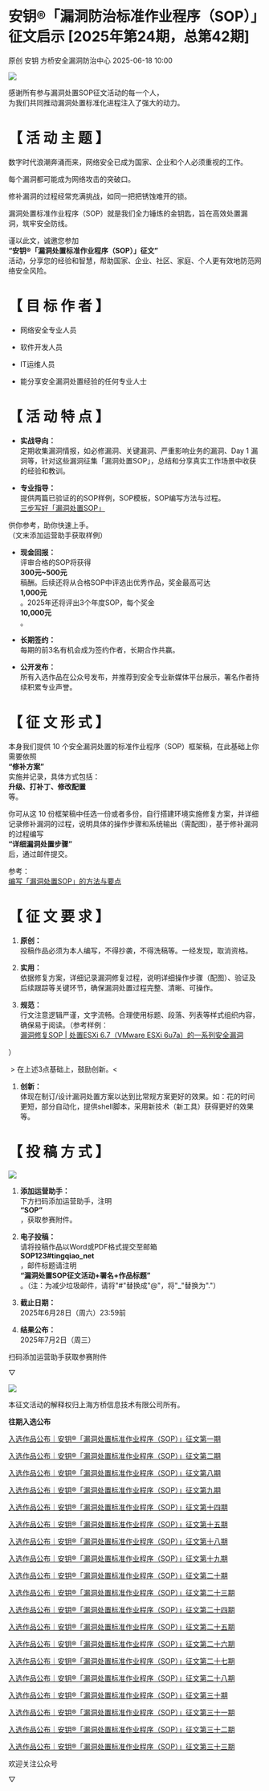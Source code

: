 #  安钥®「漏洞防治标准作业程序（SOP）」征文启示 [2025年第24期，总第42期]  
原创 安钥  方桥安全漏洞防治中心   2025-06-18 10:00  
  
![](https://mmbiz.qpic.cn/sz_mmbiz_png/2JVOUiaJORTv009OEE2avC3FfXpB5FZF860b3M3hlVbrF0OIdgMMyAJbuc5FXDS6JYUgJbAxOT96JFztWYOicbXA/640?wx_fmt=png&from=appmsg "")  
  
感谢所有参与漏洞处置SOP征文活动的每一个人，  
为我们共同推动漏洞处置标准化进程注入了强大的动力。  
# 【 活 动 主 题 】  
  
数字时代浪潮奔涌而来，网络安全已成为国家、企业和个人必须重视的工作。  
  
每个漏洞都可能成为网络攻击的突破口。  
  
修补漏洞的过程经常充满挑战，如同一把把锈蚀难开的锁。  
  
漏洞处置标准作业程序（SOP）就是我们全力锤炼的金钥匙，旨在高效处置漏洞，筑牢安全防线。  
  
谨以此文，诚邀您参加  
**“安钥®「漏洞处置标准作业程序（****SOP****）」征文”**  
活动，分享您的经验和智慧，帮助国家、企业、社区、家庭、个人更有效地防范网络安全风险。  
# 【 目 标 作 者 】  
- 网络安全专业人员  
  
- 软件开发人员  
  
- IT运维人员  
  
- 能分享安全漏洞处置经验的任何专业人士  
  
# 【 活 动 特 点 】  
- **实战导向：**  
定期收集漏洞情报，如必修漏洞、关键漏洞、严重影响业务的漏洞、Day 1 漏洞等，针对这些漏洞征集「漏洞处置SOP」，总结和分享真实工作场景中收获的经验和教训。  
  
- **专业指导：**  
提供两篇已验证的的SOP样例，SOP模板，SOP编写方法与过程。  
[三步写好「漏洞处置SOP」](http://mp.weixin.qq.com/s?__biz=Mzk0OTQzMDI4Mg==&mid=2247484146&idx=1&sn=d5a39e4fad74df928be97dd1a952d040&chksm=c3593397f42eba81b49be3fd473da1c85c88ea8507ca69f7852cd8801064e27594684dde7f76&scene=21#wechat_redirect)  
  
供你参考，助你快速上手。  
（文末添加运营助手获取样例）  
  
- **现金回报：**  
评审合格的SOP将获得  
**300元~500元**  
稿酬。后续还将从合格SOP中评选出优秀作品，奖金最高可达  
**1,000元**  
。2025年还将评出3个年度SOP，每个奖金  
**10,000元**  
。  
  
- **长期签约：**  
每期的前3名有机会成为签约作者，长期合作共赢。  
  
- **公开发布：**  
所有入选作品在公众号发布，并推荐到安全专业新媒体平台展示，署名作者持续积累专业声誉。  
  
# 【 征 文 形 式 】  
  
本身我们提供 10 个安全漏洞处置的标准作业程序（SOP）框架稿，在此基础上你需要依照  
**“修补方案”**  
实施并记录，具体方式包括：  
**升级、打补丁、修改配置**  
等。  
  
你可从这 10 份框架稿中任选一份或者多份，自行搭建环境实施修复方案，并详细记录修补漏洞的过程，说明具体的操作步骤和系统输出（需配图），基于修补漏洞的过程编写  
**“详细漏洞处置步骤”**  
后，通过邮件提交。  
  
参考：  
[编写「漏洞处置SOP」的方法与要点](http://mp.weixin.qq.com/s?__biz=Mzk0OTQzMDI4Mg==&mid=2247484146&idx=1&sn=d5a39e4fad74df928be97dd1a952d040&chksm=c3593397f42eba81b49be3fd473da1c85c88ea8507ca69f7852cd8801064e27594684dde7f76&scene=21#wechat_redirect)  
  
# 【 征 文 要 求 】  
1. **原创：**  
投稿作品必须为本人编写，不得抄袭，不得洗稿等。一经发现，取消资格。  
  
1. **实用：**  
依据修复方案，详细记录漏洞修复过程，说明详细操作步骤（配图）、验证及后续跟踪等关键环节，确保漏洞处置过程完整、清晰、可操作。  
  
1. **规范：**  
行文注意逻辑严谨，文字流畅。合理使用标题、段落、列表等样式组织内容，确保易于阅读。（参考样例：  
[漏洞修复SOP | 处置ESXi 6.7（VMware ESXi 6u7a）的一系列安全漏洞](http://mp.weixin.qq.com/s?__biz=Mzk0OTQzMDI4Mg==&mid=2247483946&idx=1&sn=e1a4ea2f8e2e13f3384ee76ec45942f1&chksm=c359334ff42eba5997b93f18249e498a12fd09efacba3f0366297924517748e4678d902299f5&scene=21#wechat_redirect)  
  
）  
  
 > 在上述3点基础上，鼓励创新。<  
  
1. **创新：**  
体现在制订/设计漏洞处置方案以达到比常规方案更好的效果。如：花的时间更短，部分自动化，提供shell脚本，采用新技术（新工具）获得更好的效果等。  
  
# 【 投 稿 方 式 】  
  
![](https://mmbiz.qpic.cn/sz_mmbiz_png/2JVOUiaJORTuT4RLIjIWr2ywFIIEH968icC8OHxSpR7FtR2L5dAhJ0fkVE9T7y3FFZRSibW9BbyoPn3DmY0uKEPkw/640?wx_fmt=other&from=appmsg&wxfrom=5&wx_lazy=1&wx_co=1&tp=webp "")  
1. **添加运营助手：**  
下方扫码添加运营助手，注明  
**“SOP”**  
，获取参赛附件。  
  
1. **电子投稿：**  
请将投稿作品以Word或PDF格式提交至邮箱   
**SOP123#tingqiao_net**  
，邮件标题请注明  
**“漏洞处置SOP征文活动+署名+作品标题”**  
。（注：为减少垃圾邮件，请将"#"替换成"@"，将"_"替换为"."）  
  
1. **截止日期：**  
2025年6月28日（周六）23:59前  
  
1. **结果公布：**  
2025年7月2日（周三）  
  
扫码添加运营助手获取参赛附件  
  
▽  
  
![](https://mmbiz.qpic.cn/sz_mmbiz_png/2JVOUiaJORTs0BYdgedlDZlsLV4xZ0ibUnRljKAMsTq37lxLQCBBuo5pgf5iahvEaL4rAfHY9wR2fyE2M8e9V2k4g/640?wx_fmt=png&from=appmsg "")  
  
本征文活动的解释权归上海方桥信息技术有限公司所有。  
  
  
**往期入选公布**  
  
  
[入选作品公布｜安钥®「漏洞处置标准作业程序（SOP）」征文第一期](http://mp.weixin.qq.com/s?__biz=Mzk0OTQzMDI4Mg==&mid=2247484176&idx=1&sn=075c87d06e177c5cfc335bc6dbcf67dd&chksm=c3593275f42ebb63192e174945ba9a5af5b6d8aa45b384f4328accb7638f87122b31ab831173&scene=21#wechat_redirect)  
  
  
[入选作品公布｜安钥®「漏洞处置标准作业程序（SOP）」征文第二期](http://mp.weixin.qq.com/s?__biz=Mzk0OTQzMDI4Mg==&mid=2247484220&idx=1&sn=3c76a50ede2f7968337f251cdacd34ce&chksm=c3593259f42ebb4f628b691fe3967f35acbff64cce9bdd5815c335b3d435effe2224ba59cf64&scene=21#wechat_redirect)  
  
  
[入选作品公布｜安钥®「漏洞处置标准作业程序（SOP）」征文第八期](http://mp.weixin.qq.com/s?__biz=Mzk0OTQzMDI4Mg==&mid=2247484325&idx=1&sn=de7186ee2bde1a9178df7086cf65b1d9&chksm=c35932c0f42ebbd6e7f6217837931f17af287900a429dbe5f34b293b9f16e42a57d4ea678c14&scene=21#wechat_redirect)  
  
  
[入选作品公布｜安钥®「漏洞处置标准作业程序（SOP）」征文第九期](http://mp.weixin.qq.com/s?__biz=Mzk0OTQzMDI4Mg==&mid=2247484336&idx=1&sn=5b5f56173e65a5aed2c40f5ef1290968&chksm=c35932d5f42ebbc342a74cacca178be54d2b6b08d095ad1dd1177b75f0998799fffd011e6ba6&scene=21#wechat_redirect)  
  
  
[入选作品公布｜安钥®「漏洞处置标准作业程序（SOP）」征文第十四期](https://mp.weixin.qq.com/s?__biz=Mzk0OTQzMDI4Mg==&mid=2247484370&idx=2&sn=b15a9a7550e03bcc119c7bf88dbb09b6&scene=21#wechat_redirect)  
  
  
[入选作品公布｜安钥®「漏洞处置标准作业程序（SOP）」征文第十五期](https://mp.weixin.qq.com/s?__biz=Mzk0OTQzMDI4Mg==&mid=2247484383&idx=2&sn=da1c094281f3ad7ef7bedbcde6056425&scene=21#wechat_redirect)  
  
  
[入选作品公布｜安钥®「漏洞处置标准作业程序（SOP）」征文第十八期](https://mp.weixin.qq.com/s?__biz=Mzk0OTQzMDI4Mg==&mid=2247484413&idx=2&sn=44e275abbacd91b885c76cc35ffbbc80&scene=21#wechat_redirect)  
  
  
[入选作品公布｜安钥®「漏洞处置标准作业程序（SOP）」征文第十九期](https://mp.weixin.qq.com/s?__biz=Mzk0OTQzMDI4Mg==&mid=2247484421&idx=2&sn=cf82b26bdf509821375a7c312025185c&scene=21#wechat_redirect)  
  
  
[入选作品公布｜安钥®「漏洞处置标准作业程序（SOP）」征文第二十期](https://mp.weixin.qq.com/s?__biz=Mzk0OTQzMDI4Mg==&mid=2247484459&idx=3&sn=ab11543dc260ae956c905b66c6d0309e&scene=21#wechat_redirect)  
  
  
[入选作品公布｜安钥®「漏洞处置标准作业程序（SOP）」征文第二十三期](https://mp.weixin.qq.com/s?__biz=Mzk0OTQzMDI4Mg==&mid=2247484540&idx=3&sn=77ff7304d7c4a30a32778b2edec9d655&scene=21#wechat_redirect)  
  
  
[入选作品公布｜安钥®「漏洞处置标准作业程序（SOP）」征文第二十四期](https://mp.weixin.qq.com/s?__biz=Mzk0OTQzMDI4Mg==&mid=2247484585&idx=3&sn=d4b92d0f35cf40d47017d27517e3272b&scene=21#wechat_redirect)  
  
  
[入选作品公布｜安钥®「漏洞处置标准作业程序（SOP）」征文第二十五期](https://mp.weixin.qq.com/s?__biz=Mzk0OTQzMDI4Mg==&mid=2247484623&idx=3&sn=c7e7ded0057bb6bd6bc4e2dffee93d4f&scene=21#wechat_redirect)  
  
  
[入选作品公布｜安钥®「漏洞处置标准作业程序（SOP）」征文第二十六期](https://mp.weixin.qq.com/s?__biz=Mzk0OTQzMDI4Mg==&mid=2247484661&idx=3&sn=6caae8878523d4676acdee73eb953501&scene=21#wechat_redirect)  
  
  
[入选作品公布｜安钥®「漏洞处置标准作业程序（SOP）」征文第二十七期](https://mp.weixin.qq.com/s?__biz=Mzk0OTQzMDI4Mg==&mid=2247484704&idx=3&sn=be0d64b3b3c7b6e7ca999b090840ad3b&scene=21#wechat_redirect)  
  
  
[入选作品公布｜安钥®「漏洞处置标准作业程序（SOP）」征文第二十八期](https://mp.weixin.qq.com/s?__biz=Mzk0OTQzMDI4Mg==&mid=2247484729&idx=3&sn=a35da3c9695974002aa83184efbe3c0f&scene=21#wechat_redirect)  
  
  
[入选作品公布｜安钥®「漏洞处置标准作业程序（SOP）」征文第三十期](https://mp.weixin.qq.com/s?__biz=Mzk0OTQzMDI4Mg==&mid=2247484765&idx=3&sn=2abb86098cace96ca0c64e2ba2734e16&scene=21#wechat_redirect)  
  
  
[入选作品公布｜安钥®「漏洞处置标准作业程序（SOP）」征文第三十一期](https://mp.weixin.qq.com/s?__biz=Mzk0OTQzMDI4Mg==&mid=2247484779&idx=3&sn=310b7297e3017aa319a69b1e7545706d&scene=21#wechat_redirect)  
  
  
[入选作品公布｜安钥®「漏洞处置标准作业程序（SOP）」征文第三十二期](https://mp.weixin.qq.com/s?__biz=Mzk0OTQzMDI4Mg==&mid=2247484793&idx=3&sn=d2ca34d5e594924cb54af14da20b1dd3&scene=21#wechat_redirect)  
  
  
[入选作品公布｜安钥®「漏洞处置标准作业程序（SOP）」征文第三十三期](https://mp.weixin.qq.com/s?__biz=Mzk0OTQzMDI4Mg==&mid=2247484816&idx=3&sn=b5673d90eadf3ee6f4dc1bf3c39ab44d&scene=21#wechat_redirect)  
  
  
欢迎关注公众号  
  
▽  
  
  
